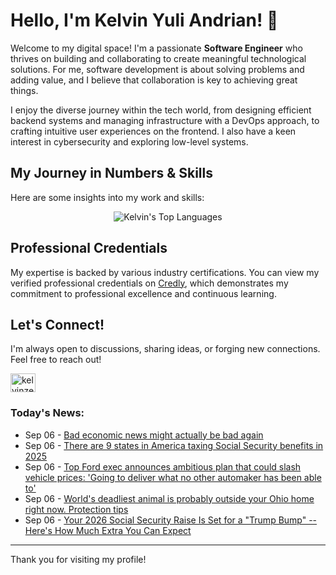 # Hello, I'm Kelvin Yuli Andrian! 👋

Welcome to my digital space! I'm a passionate **Software Engineer** who thrives on building and collaborating to create meaningful technological solutions. For me, software development is about solving problems and adding value, and I believe that collaboration is key to achieving great things.

I enjoy the diverse journey within the tech world, from designing efficient backend systems and managing infrastructure with a DevOps approach, to crafting intuitive user experiences on the frontend. I also have a keen interest in cybersecurity and exploring low-level systems.

## My Journey in Numbers & Skills

Here are some insights into my work and skills:

<p align="center">
  <img src="https://github-readme-stats.vercel.app/api/top-langs/?username=kelvinzer0&layout=compact&theme=radical" alt="Kelvin's Top Languages" />
</p>

## Professional Credentials

My expertise is backed by various industry certifications. You can view my verified professional credentials on [Credly](https://www.credly.com/users/kelvin-yuli-andrian/badges), which demonstrates my commitment to professional excellence and continuous learning.

## Let's Connect!

I'm always open to discussions, sharing ideas, or forging new connections. Feel free to reach out!

<p align="left">
    <a href="https://linkedin.com/in/kelvinzero" target="blank"><img align="center" src="https://cdn.jsdelivr.net/npm/simple-icons@3.0.1/icons/linkedin.svg" alt="kelvinzero" height="30" width="40" /></a>
</p>

### Today's News:

<!-- feed start -->
- Sep 06 - [Bad economic news might actually be bad again](https://finance.yahoo.com/news/bad-economic-news-might-actually-be-bad-again-100058088.html)
- Sep 06 - [There are 9 states in America taxing Social Security benefits in 2025](https://finance.yahoo.com/news/9-states-america-taxing-social-091700692.html)
- Sep 06 - [Top Ford exec announces ambitious plan that could slash vehicle prices: 'Going to deliver what no other automaker has been able to'](https://finance.yahoo.com/news/top-ford-exec-announces-ambitious-091500580.html)
- Sep 06 - [World's deadliest animal is probably outside your Ohio home right now. Protection tips](https://www.yahoo.com/news/articles/worlds-deadliest-animal-probably-outside-090449878.html)
- Sep 06 - [Your 2026 Social Security Raise Is Set for a "Trump Bump" -- Here's How Much Extra You Can Expect](https://finance.yahoo.com/news/2026-social-security-raise-set-074400064.html)
<!-- feed end -->

---

Thank you for visiting my profile!
